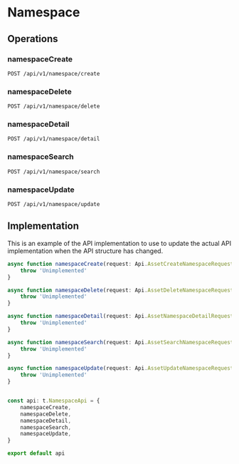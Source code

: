# Namespace


## Operations

### namespaceCreate

```http
POST /api/v1/namespace/create
```


### namespaceDelete

```http
POST /api/v1/namespace/delete
```


### namespaceDetail

```http
POST /api/v1/namespace/detail
```


### namespaceSearch

```http
POST /api/v1/namespace/search
```


### namespaceUpdate

```http
POST /api/v1/namespace/update
```


## Implementation

This is an example of the API implementation to use to update the actual API implementation
when the API structure has changed.

```typescript
async function namespaceCreate(request: Api.AssetCreateNamespaceRequest): Promise<t.NamespaceCreateResponse> {
	throw 'Unimplemented'
}

async function namespaceDelete(request: Api.AssetDeleteNamespaceRequest): Promise<t.NamespaceDeleteResponse> {
	throw 'Unimplemented'
}

async function namespaceDetail(request: Api.AssetNamespaceDetailRequest): Promise<t.NamespaceDetailResponse> {
	throw 'Unimplemented'
}

async function namespaceSearch(request: Api.AssetSearchNamespaceRequest): Promise<t.NamespaceSearchResponse> {
	throw 'Unimplemented'
}

async function namespaceUpdate(request: Api.AssetUpdateNamespaceRequest): Promise<t.NamespaceUpdateResponse> {
	throw 'Unimplemented'
}


const api: t.NamespaceApi = {
	namespaceCreate,
	namespaceDelete,
	namespaceDetail,
	namespaceSearch,
	namespaceUpdate,
}

export default api
```
